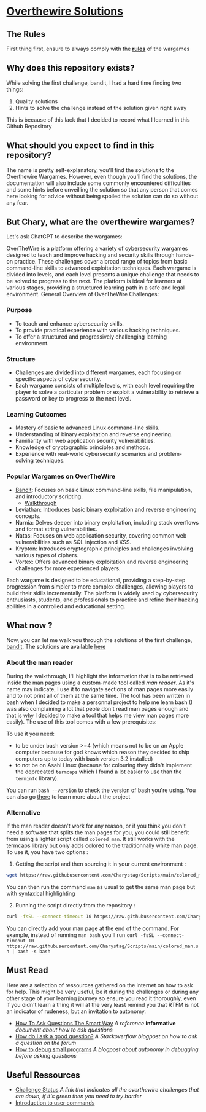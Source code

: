 # [Overthewire Solutions](https://overthewire.org/wargames/)

## The Rules

First thing first, ensure to always comply with the [**rules**](https://overthewire.org/rules/) of the wargames

## Why does this repository exists?

While solving the first challenge, bandit, I had a hard time finding two things:

1.	Quality solutions
2.	Hints to solve the challenge instead of the solution given right away

This is because of this lack that I decided to record what I learned in this Github Repository

## What should you expect to find in this repository?

The name is pretty self-explanatory, you'll find the solutions to the Overthewire Wargames.
However, even though you'll find the solutions, the documentation will also include some commonly 
encountered difficulties and some hints before unveilling the solution so that any person that comes 
here looking for advice without being spoiled the solution can do so without any fear.

## But Chary, what are the overthewire wargames?

Let's ask ChatGPT to describe the wargames:

OverTheWire is a platform offering a variety of cybersecurity wargames designed to teach and improve hacking and security skills through hands-on practice. These challenges cover a broad range of topics from basic command-line skills to advanced exploitation techniques. Each wargame is divided into levels, and each level presents a unique challenge that needs to be solved to progress to the next. The platform is ideal for learners at various stages, providing a structured learning path in a safe and legal environment.
General Overview of OverTheWire Challenges:

### Purpose
-	To teach and enhance cybersecurity skills.
-	To provide practical experience with various hacking techniques.
-	To offer a structured and progressively challenging learning environment.

### Structure
-	Challenges are divided into different wargames, each focusing on specific aspects of cybersecurity.
-	Each wargame consists of multiple levels, with each level requiring the player to solve a particular problem or exploit a vulnerability to retrieve a password or key to progress to the next level.

### Learning Outcomes
-	Mastery of basic to advanced Linux command-line skills.
-	Understanding of binary exploitation and reverse engineering.
-	Familiarity with web application security vulnerabilities.
-	Knowledge of cryptographic principles and methods.
-	Experience with real-world cybersecurity scenarios and problem-solving techniques.

### Popular Wargames on OverTheWire
-	[Bandit](https://overthewire.org/wargames/bandit): Focuses on basic Linux command-line skills, file manipulation, and introductory scripting.
	-	[Walkthrough](/bandit/bandit00.md)
-	Leviathan: Introduces basic binary exploitation and reverse engineering concepts.
-	Narnia: Delves deeper into binary exploitation, including stack overflows and format string vulnerabilities.
-	Natas: Focuses on web application security, covering common web vulnerabilities such as SQL injection and XSS.
-	Krypton: Introduces cryptographic principles and challenges involving various types of ciphers.
-	Vortex: Offers advanced binary exploitation and reverse engineering challenges for more experienced players.

Each wargame is designed to be educational, providing a step-by-step progression from simpler to more complex challenges, allowing players to build their skills incrementally. The platform is widely used by cybersecurity enthusiasts, students, and professionals to practice and refine their hacking abilities in a controlled and educational setting.


## What now ?

Now, you can let me walk you through the solutions of the first challenge, [bandit](https://overthewire.org/wargames/bandit/).
The solutions are available [here](/bandit/README.md)

### About the man reader

During the walkthrough, I'll highlight the information that is to be retrieved inside the man pages using a custom-made tool called *man reader*. As it's name may indicate, I use it to navigate sections of man pages more easily and to not print all of them at the same time. The tool has been written in bash when I decided to make a personnal project to help me learn bash (I was also complaining a lot that peole don't read man pages enough and that is why I decided to make a tool that helps me view man pages more easily). The use of this tool comes with a few prerequisites:

To use it you need:
-	to be under bash version >=4 (which means not to be on an Apple computer because for god knows which reason they decided to ship computers up to today with bash version 3.2 installed)
-	to not be on Asahi Linux (because for colouring they didn't implement the deprecated `termcaps` which I found a lot easier to use than the `terminfo` library).

You can run `bash --version` to check  the version of bash you're using.
You can also go [there](https://github.com/Charystag/man_reader.git) to learn more about the project

### Alternative

If the man reader doesn't work for any reason, or if you think you don't need a software that splits the man pages for you, you could still benefit from using a lighter script called `colored_man`. It still works with the termcaps library but only adds colored to the traditionnally white man page.<br/>
To use it, you have two options :
1.	Getting the script and then sourcing it in your current environment :
```bash
wget https://raw.githubusercontent.com/Charystag/Scripts/main/colored_man.sh && . colored_man.sh
```
You can then run the command `man` as usual to get the same man page but with syntaxical highlighting

2.	Running the script directly from the repository :

```bash
curl -fsSL --connect-timeout 10 https://raw.githubusercontent.com/Charystag/Scripts/main/colored_man.sh | bash -s
```

You can directly add your man page at the end of the command. For example, instead of running `man bash` you'll run `curl -fsSL --connect-timeout 10 https://raw.githubusercontent.com/Charystag/Scripts/main/colored_man.sh | bash -s bash`


## Must Read

Here are a selection of ressources gathered on the internet on how to ask for help. This might be very useful, be it during the challenges or during any other stage of your learning journey so ensure you read it thoroughly, even if you didn't learn a thing it will at the very least remind you that RTFM is not an indicator of rudeness, but an invitation to autonomy.

- [How To Ask Questions The Smart Way](http://catb.org/~esr/faqs/smart-questions.html) *A reference* **informative** *document about how to ask questions*
- [How do I ask a good question?](https://stackoverflow.com/help/how-to-ask) *A Stackoverflow blogpost on how to ask a question on the forum*
- [How to debug small programs](https://ericlippert.com/2014/03/05/how-to-debug-small-programs/) *A blogpost about autonomy in debugging before asking questions*

## Useful Ressources

- [Challenge Status](https://status.overthewire.org/) *A link that indicates all the overthewire challenges that are down, if it's green then you need to try harder*
- [Introduction to user commands](https://man7.org/linux/man-pages/man1/intro.1.html)
